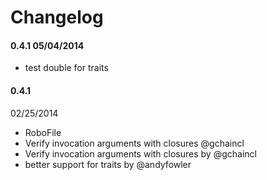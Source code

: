 # Changelog

#### 0.4.1 05/04/2014

* test double for traits


#### 0.4.1
 02/25/2014

* RoboFile
* Verify invocation arguments with closures @gchaincl
* Verify invocation arguments with closures by @gchaincl
* better support for traits by @andyfowler
